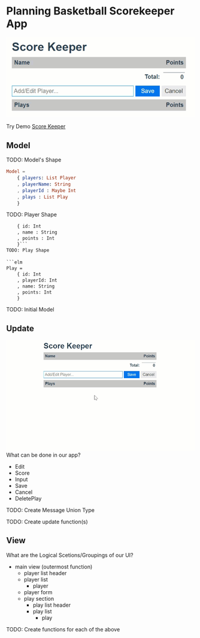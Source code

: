 # Planning Basketball Scorekeeper App
![Score Keeper](Scorekeeper.png)

Try Demo [Score Keeper](https://perrautc.github.io/scorekeeper/)
## Model

TODO: Model's Shape

```elm
Model =
    { players: List Player
    , playerName: String
    , playerId : Maybe Int
    , plays : List Play
    }

```

TODO: Player Shape

```Player =
    { id: Int
    , name : String
    , points : Int
    }```
TODO: Play Shape

```elm
Play =
    { id: Int
    , playerId: Int
    , name: String
    , points: Int
    }
```

TODO: Initial Model

## Update
![Score Keeper](Scorekeeper-interact.gif)
What can be done in our app?

* Edit
* Score
* Input
* Save
* Cancel
* DeletePlay

TODO: Create Message Union Type

TODO: Create update function(s)

## View

What are the Logical Scetions/Groupings of our UI?

* main view (outermost function)
	* player list header
	* player list
		* player
	* player form
	* play section
		* play list header
		* play list
			* play

TODO: Create functions for each of the above